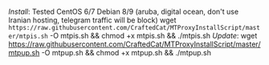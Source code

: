 *Install*:
Tested CentOS 6/7 Debian 8/9 (aruba, digital ocean, don't use Iranian hosting, telegram traffic will be block) 
wget `https://raw.githubusercontent.com/CraftedCat/MTProxyInstallScript/master/mtpis.sh` -O mtpis.sh && chmod +x mtpis.sh && ./mtpis.sh
*Update*:
wget https://raw.githubusercontent.com/CraftedCat/MTProxyInstallScript/master/mtpup.sh -O mtpup.sh && chmod +x mtpup.sh && ./mtpup.sh

